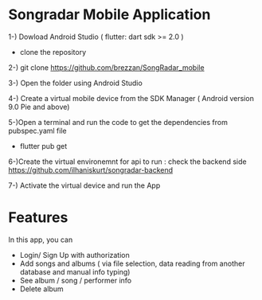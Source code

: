 # Songradar Mobile Application

1-) Dowload Android Studio ( flutter: dart sdk >= 2.0 ) 

- clone the repository 

2-) git clone https://github.com/brezzan/SongRadar_mobile

3-) Open the folder using Android Studio 

4-) Create a virtual mobile device from the SDK Manager ( Android version 9.0 Pie and above)

5-)Open a terminal and run the code to get the dependencies from pubspec.yaml file 

- flutter pub get

6-)Create the virtual environemnt for api to run : check the backend side 
  https://github.com/ilhaniskurt/songradar-backend

7-) Activate the virtual device and run the App

# Features

In this app, you can 
- Login/ Sign Up with authorization
- Add songs and albums ( via file selection, data reading from another database and manual info typing)
- See album / song / performer info
- Delete album 
